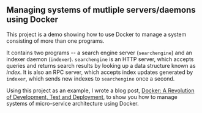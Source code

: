 ## Managing systems of mutliple servers/daemons using Docker

This project is a demo showing how to use Docker to manage a system
consisting of more than one programs.

It contains two programs -- a search engine server (`searchengine`)
and an indexer daemon (`indexer`).  `searchengine` is an HTTP server,
which accepts queries and returns search results by looking up a data
structure known as *index*.  It is also an RPC server, which accepts
index updates generated by `indexer`, which sends new indexes to
`searchengine` once a second.

Using this project as an example, I wrote a blog post,
[Docker: A Revolution of Development, Test and Deployment](http://cxwangyi.github.io/docker.md),
to show you how to manage systems of micro-service architecture using
Docker.
